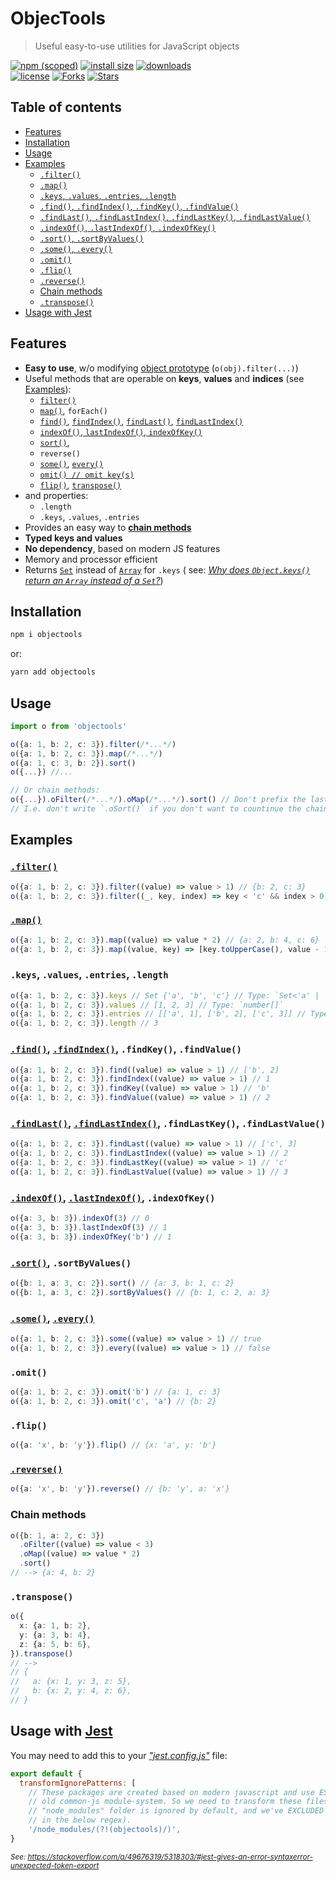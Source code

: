 # ObjecTools

> Useful easy-to-use utilities for JavaScript objects

[![npm (scoped)](https://img.shields.io/npm/v/objectools.svg)](https://npmjs.com/package/objectools)
[![install size](https://packagephobia.now.sh/badge?p=objectools)](https://packagephobia.now.sh/result?p=objectools)
[![downloads](https://img.shields.io/npm/dt/objectools.svg)](https://npmjs.com/package/objectools) <br>
[![license](https://img.shields.io/github/license/mirismaili/objectools.svg)](https://github.com/mirismaili/objectools/blob/master/LICENSE)
[![Forks](https://img.shields.io/github/forks/mirismaili/objectools.svg?style=social)](https://github.com/mirismaili/objectools/fork)
[![Stars](https://img.shields.io/github/stars/mirismaili/objectools.svg?style=social)](https://github.com/mirismaili/objectools)

## Table of contents

- [Features](#features)
- [Installation](#installation)
- [Usage](#usage)
- [Examples](#examples)
  - [`.filter()`](#filter)
  - [`.map()`](#map)
  - [`.keys`, `.values`, `.entries`, `.length`](#keys-values-entries-length)
  - [`.find()`, `.findIndex()`, `.findKey()`, `.findValue()`](#find-findindex-findkey-findvalue)
  - [`.findLast()`, `.findLastIndex()`, `.findLastKey()`, `.findLastValue()`](#findlast-findlastindex-findlastkey-findlastvalue)
  - [`.indexOf()`, `.lastIndexOf()`, `.indexOfKey()`](#indexof-lastindexof-indexofkey)
  - [`.sort()`, `.sortByValues()`](#sort-sortbyvalues)
  - [`.some()`, `.every()`](#some-every)
  - [`.omit()`](#omit)
  - [`.flip()`](#flip)
  - [`.reverse()`](#reverse)
  - [Chain methods](#chain-methods)
  - [`.transpose()`](#transpose)
- [Usage with Jest](#usage-with-jest)

## Features

- **Easy to use**, w/o
  modifying [object prototype](https://developer.mozilla.org/en-US/docs/Learn/JavaScript/Objects/Object_prototypes) (`o(obj).filter(...)`)
- Useful methods that are operable on **keys**, **values** and **indices** (see [Examples](#examples)):
  - [`filter()`](#filter)
  - [`map()`](#map), `forEach()`
  - [`find()`](#find-findindex-findkey-findvalue), [`findIndex()`](#find-findindex-findkey-findvalue), [`findLast()`](#findlast-findlastindex-findlastkey-findlastvalue), [`findLastIndex()`](<(#findlast-findlastindex-findlastkey-findlastvalue)>)
  - [`indexOf()`, `lastIndexOf()`, `indexOfKey()`](<(#indexof-lastindexof-indexofkey)>)
  - [`sort()`](#sort-sortbyvalues),
  - `reverse()`
  - [`some()`](#some-every), [`every()`](#some-every)
  - [`omit() // omit key(s)`](#omit)
  - [`flip()`](#flip), [`transpose()`](#transpose)
- and properties:
  - `.length`
  - `.keys`, `.values`, `.entries`
- Provides an easy way to **[chain methods](#chain-methods)**
- **Typed keys and values**
- **No dependency**, based on modern JS features
- Memory and processor efficient
- Returns [`Set`](https://developer.mozilla.org/en-US/docs/Web/JavaScript/Reference/Global_Objects/Set) instead
  of [`Array`](https://developer.mozilla.org/en-US/docs/Web/JavaScript/Reference/Global_Objects/Array) for `.keys` (
  see: [_Why does `Object.keys()` return an `Array` instead of
  a `Set`?_](https://esdiscuss.org/topic/why-does-object-keys-return-an-array-instead-of-a-set))

## Installation

```bash
npm i objectools
```

or:

```bash
yarn add objectools
```

## Usage

```ts
import o from 'objectools'

o({a: 1, b: 2, c: 3}).filter(/*...*/)
o({a: 1, b: 2, c: 3}).map(/*...*/)
o({a: 1, c: 3, b: 2}).sort()
o({...}) //...

// Or chain methods:
o({...}).oFilter(/*...*/).oMap(/*...*/).sort() // Don't prefix the last one with `o`.
// I.e. don't write `.oSort()` if you don't want to countinue the chain.
```

## Examples

### [`.filter()`](https://developer.mozilla.org/en-US/docs/Web/JavaScript/Reference/Global_Objects/Array/filter)

```ts
o({a: 1, b: 2, c: 3}).filter((value) => value > 1) // {b: 2, c: 3}
o({a: 1, b: 2, c: 3}).filter((_, key, index) => key < 'c' && index > 0) // {b: 2}
```

### [`.map()`](https://developer.mozilla.org/en-US/docs/Web/JavaScript/Reference/Global_Objects/Array/map)

```ts
o({a: 1, b: 2, c: 3}).map((value) => value * 2) // {a: 2, b: 4, c: 6}
o({a: 1, b: 2, c: 3}).map((value, key) => [key.toUpperCase(), value - 1]) // {A: 0, B: 1, C: 2}
```

### `.keys`, `.values`, `.entries`, `.length`

```ts
o({a: 1, b: 2, c: 3}).keys // Set {'a', 'b', 'c'} // Type: `Set<'a' | 'b' | 'c'>`
o({a: 1, b: 2, c: 3}).values // [1, 2, 3] // Type: `number[]`
o({a: 1, b: 2, c: 3}).entries // [['a', 1], ['b', 2], ['c', 3]] // Type: ['a' | 'b' | 'c', number][]
o({a: 1, b: 2, c: 3}).length // 3
```

### [`.find()`](https://developer.mozilla.org/en-US/docs/Web/JavaScript/Reference/Global_Objects/Array/find), [`.findIndex()`](https://developer.mozilla.org/en-US/docs/Web/JavaScript/Reference/Global_Objects/Array/findIndex), `.findKey()`, `.findValue()`

```ts
o({a: 1, b: 2, c: 3}).find((value) => value > 1) // ['b', 2]
o({a: 1, b: 2, c: 3}).findIndex((value) => value > 1) // 1
o({a: 1, b: 2, c: 3}).findKey((value) => value > 1) // 'b'
o({a: 1, b: 2, c: 3}).findValue((value) => value > 1) // 2
```

### [`.findLast()`](https://developer.mozilla.org/en-US/docs/Web/JavaScript/Reference/Global_Objects/Array/findLast), [`.findLastIndex()`](https://developer.mozilla.org/en-US/docs/Web/JavaScript/Reference/Global_Objects/Array/findLastIndex), `.findLastKey()`, `.findLastValue()`

```ts
o({a: 1, b: 2, c: 3}).findLast((value) => value > 1) // ['c', 3]
o({a: 1, b: 2, c: 3}).findLastIndex((value) => value > 1) // 2
o({a: 1, b: 2, c: 3}).findLastKey((value) => value > 1) // 'c'
o({a: 1, b: 2, c: 3}).findLastValue((value) => value > 1) // 3
```

### [`.indexOf()`](https://developer.mozilla.org/en-US/docs/Web/JavaScript/Reference/Global_Objects/Array/indexOf), [`.lastIndexOf()`](https://developer.mozilla.org/en-US/docs/Web/JavaScript/Reference/Global_Objects/Array/lastIndexOf), `.indexOfKey()`

```ts
o({a: 3, b: 3}).indexOf(3) // 0
o({a: 3, b: 3}).lastIndexOf(3) // 1
o({a: 3, b: 3}).indexOfKey('b') // 1
```

### [`.sort()`](https://developer.mozilla.org/en-US/docs/Web/JavaScript/Reference/Global_Objects/Array/toSorted), `.sortByValues()`

```ts
o({b: 1, a: 3, c: 2}).sort() // {a: 3, b: 1, c: 2}
o({b: 1, a: 3, c: 2}).sortByValues() // {b: 1, c: 2, a: 3}
```

### [`.some()`](https://developer.mozilla.org/en-US/docs/Web/JavaScript/Reference/Global_Objects/Array/some), [`.every()`](https://developer.mozilla.org/en-US/docs/Web/JavaScript/Reference/Global_Objects/Array/every)

```ts
o({a: 1, b: 2, c: 3}).some((value) => value > 1) // true
o({a: 1, b: 2, c: 3}).every((value) => value > 1) // false
```

### `.omit()`

```ts
o({a: 1, b: 2, c: 3}).omit('b') // {a: 1, c: 3}
o({a: 1, b: 2, c: 3}).omit('c', 'a') // {b: 2}
```

### `.flip()`

```ts
o({a: 'x', b: 'y'}).flip() // {x: 'a', y: 'b'}
```

### [`.reverse()`](https://developer.mozilla.org/en-US/docs/Web/JavaScript/Reference/Global_Objects/Array/reverse)

```ts
o({a: 'x', b: 'y'}).reverse() // {b: 'y', a: 'x'}
```

### Chain methods

```ts
o({b: 1, a: 2, c: 3})
  .oFilter((value) => value < 3)
  .oMap((value) => value * 2)
  .sort()
// --> {a: 4, b: 2}
```

### `.transpose()`

```ts
o({
  x: {a: 1, b: 2},
  y: {a: 3, b: 4},
  z: {a: 5, b: 6},
}).transpose()
// -->
// {
//   a: {x: 1, y: 3, z: 5},
//   b: {x: 2, y: 4, z: 6},
// }
```

## Usage with [Jest](https://jestjs.io/)

You may need to add this to your [_"jest.config.js"_](https://jestjs.io/docs/configuration) file:

```js
export default {
  transformIgnorePatterns: [
    // These packages are created based on modern javascript and use ESM module system (import/export). But Jest use
    // old common-js module-system. So we need to transform these files using babel, too (like source files). Note that
    // "node_modules" folder is ignored by default, and we've EXCLUDED these packages from this general rule (see `?!`
    // in the below regex).
    '/node_modules/(?!(objectools)/)',
}
```

<sup>_See: https://stackoverflow.com/a/49676319/5318303/#jest-gives-an-error-syntaxerror-unexpected-token-export_ </sup>
